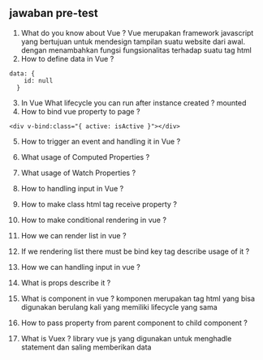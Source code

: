 ## jawaban pre-test
1. What do you know about Vue ?
Vue merupakan framework javascript yang bertujuan untuk mendesign tampilan suatu website dari awal. dengan menambahkan fungsi fungsionalitas terhadap suatu tag html 
2. How to define data in Vue ?
```
data: {
    id: null
  }
```
3. In Vue What lifecycle you can run after instance created ?
mounted
4. How to bind vue property to page ?
```
<div v-bind:class="{ active: isActive }"></div>
```
5. How to trigger an event and handling it in Vue ?
6. What usage of Computed Properties ?
7. What usage of Watch Properties ?
8. How to handling input in Vue ?
9. How to make class html tag receive property ?
10. How to make conditional rendering in vue ?
11. How we can render list in vue ?
12. If we rendering list there must be bind key tag describe usage of it ?
13. How we can handling input in vue ?
14. What is props describe it ?
15. What is component in vue ?
komponen merupakan tag html yang bisa digunakan berulang kali yang memiliki lifecycle yang sama
16. How to pass property from parent component to child component ?

17. What is Vuex ?
library vue js yang digunakan untuk menghadle statement dan saling memberikan data